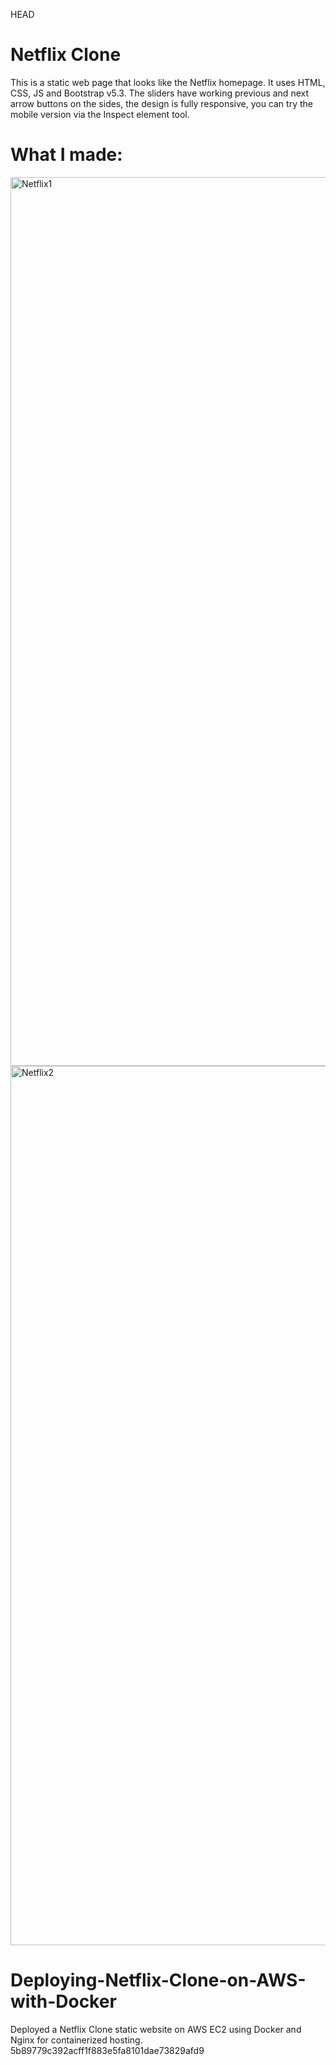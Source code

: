 HEAD
# Netflix Clone

This is a static web page that looks like the Netflix homepage. It uses HTML, CSS, JS and Bootstrap v5.3. The sliders have working previous and next arrow buttons on the sides, the design is fully responsive, you can try the mobile version via the Inspect element tool. 

# What I made:

<img width="1422" alt="Netflix1" src="https://github.com/Alex188dot/netflix-clone/assets/117444853/ef1ab2bb-8c1b-4d11-bfe9-a635484e6e7e">

<img width="1407" alt="Netflix2" src="https://github.com/Alex188dot/netflix-clone/assets/117444853/3ca5b470-c327-45b8-b9ec-ccc3f8ad2694">

# Deploying-Netflix-Clone-on-AWS-with-Docker
Deployed a Netflix Clone static website on AWS EC2 using Docker and Nginx for containerized hosting.
 5b89779c392acff1f883e5fa8101dae73829afd9
